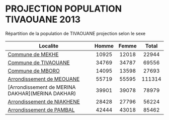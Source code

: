 # PROJECTION POPULATION TIVAOUANE 2013
	
Répartition de la population de TIVAOUANE projection selon le sexe
	
| Localite  | Homme | Femme | Total |
| --------- |:-----:|:-----:|:-----:|
| [Commune de MEKHE](MEKHE) | 10925 | 12018 | 22944 |
| [Commune de TIVAOUANE](TIVAOUANE) | 34769 | 34787 | 69556 |
| [Commune de MBORO](MBORO) | 14095 | 13598 | 27693 |
| [Arrondissement de MEOUANE](MEOUANE) | 55719 | 55595 | 111314 |
| [Arrondissement de MERINA DAKHAR](MERINA DAKHAR) | 39901 | 39078 | 78979 |
| [Arrondissement de NIAKHENE](NIAKHENE) | 28428 | 27796 | 56224 |
| [Arrondissement de PAMBAL](PAMBAL) | 42444 | 43018 | 85462 |
